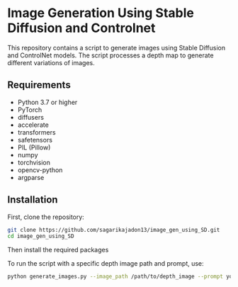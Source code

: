 # Image Generation Using Stable Diffusion and Controlnet

This repository contains a script to generate images using Stable Diffusion and ControlNet models. The script processes a depth map to generate different variations of images.

## Requirements

- Python 3.7 or higher
- PyTorch
- diffusers
- accelerate
- transformers
- safetensors 
- PIL (Pillow)
- numpy
- torchvision
- opencv-python
- argparse
  

## Installation

First, clone the repository:

```sh
git clone https://github.com/sagarikajadon13/image_gen_using_SD.git
cd image_gen_using_SD
```
Then install the required packages

To run the script with a specific depth image path and prompt, use:

```sh
python generate_images.py --image_path /path/to/depth_image --prompt your_prompt
```
